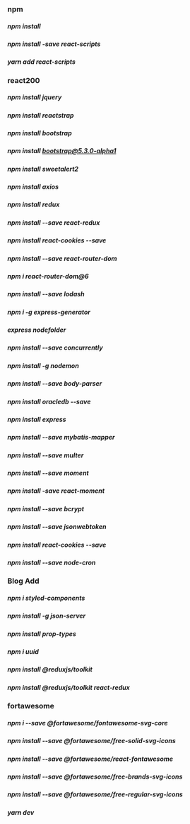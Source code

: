 ### npm 
##### npm install
##### npm install -save react-scripts
##### yarn add react-scripts

### react200
##### npm install jquery 
##### npm install reactstrap
##### npm install bootstrap
##### npm install bootstrap@5.3.0-alpha1
##### npm install sweetalert2
##### npm install axios
##### npm install redux
##### npm install --save react-redux
##### npm install react-cookies --save
##### npm install --save react-router-dom
##### npm i react-router-dom@6
##### npm install --save lodash
##### npm i -g express-generator
##### express nodefolder
##### npm install --save concurrently
##### npm install -g nodemon
##### npm install --save body-parser
##### npm install oracledb --save
##### npm install express
##### npm install --save mybatis-mapper
##### npm install --save multer
##### npm install --save moment
##### npm install -save react-moment
##### npm install --save bcrypt
##### npm install --save jsonwebtoken
##### npm install react-cookies --save
##### npm install --save node-cron

### Blog Add
##### npm i styled-components
##### npm install -g json-server
##### npm install prop-types
##### npm i uuid
##### npm install @reduxjs/toolkit
##### npm install @reduxjs/toolkit react-redux

### fortawesome
##### npm i --save @fortawesome/fontawesome-svg-core
##### npm install --save @fortawesome/free-solid-svg-icons
##### npm install --save @fortawesome/react-fontawesome
##### npm install --save @fortawesome/free-brands-svg-icons
##### npm install --save @fortawesome/free-regular-svg-icons

##### yarn dev
